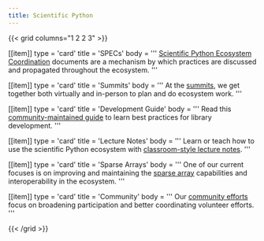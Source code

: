 ```yaml
---
title: Scientific Python
---
```


{{< grid columns="1 2 2 3" >}}

[[item]]
type = 'card'
title = 'SPECs'
body = '''
[Scientific Python Ecosystem Coordination](/specs) documents are a mechanism by which practices are
discussed and propagated throughout the ecosystem.
'''

[[item]]
type = 'card'
title = 'Summits'
body = '''
At the [summits](/summits), we get together both virtually and in-person
to plan and do ecosystem work.
'''

[[item]]
type = 'card'
title = 'Development Guide'
body = '''
Read this [community-maintained guide](https://learn.scientific-python.org/development/)
to learn best practices for library development.
'''

[[item]]
type = 'card'
title = 'Lecture Notes'
body = '''
Learn or teach how to use the scientific Python ecosystem with
[classroom-style lecture notes](https://lectures.scientific-python.org).
'''

[[item]]
type = 'card'
title = 'Sparse Arrays'
body = '''
One of our current focuses is on improving and maintaining the
[sparse array](/grants/sparse_arrays) capabilities and
interoperability in the ecosystem.
'''

[[item]]
type = 'card'
title = 'Community'
body = '''
Our [community efforts](/community) focus
on broadening participation and better coordinating volunteer efforts.
'''

{{< /grid >}}
